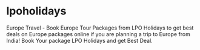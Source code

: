 # lpoholidays
Europe Travel - Book Europe Tour Packages from LPO Holidays to get best deals on Europe packages online if you are planning a trip to Europe from India! Book Your package LPO Holidays and get Best Deal.
